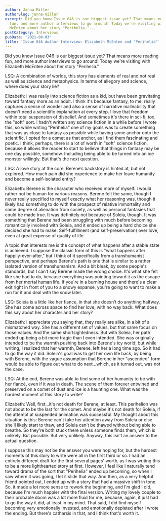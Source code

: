 ```yaml
---
author: Janna Miller
authorSlug: janna-miller
excerpt: Did you know Issue 046 is our biggest issue yet? That means more reading
  fun, and more author interviews to go around! Today we're visiting with Elizabeth
  McEntee about her story "Perihelia."...
postCategory: Interviews
pubDate: '2021-08-03'
title: 'Issue 046 Author Interview: Elizabeth McEntee and "Perihelia"'
---
```

Did you know Issue 046 is our biggest issue yet? That means more reading fun, and more author interviews to go around! Today we're visiting with Elizabeth McEntee about her story "Perihelia."

LSQ: A combination of worlds, this story has elements of real and not real as well as science and metaphysics. In terms of allegory and science, where does your story lie?

Elizabeth: I was really into science fiction as a kid, but have been gravitating toward fantasy more as an adult. I think it's because fantasy, to me, really captures a sense of wonder and also a sense of narrative malleability that doesn't need a scientific explanation at every step. I love that freedom within total suspension of disbelief. And sometimes it's there in sci-fi, too, the "soft" sort. I hadn't written any science fiction in a while before I wrote this, so while writing "Perihelia" one of my goals was to create something that was as close to fantasy as possible while having some anchor onto the scientific. I opted for a comet as that anchor, as I find them fascinating and poetic. I think, perhaps, there is a lot of worth in "soft" science fiction, because it allows the reader to start to believe that things in fantasy may be one day possible, somehow. Including being able to be turned into an ice monster willingly. But that's the next question.

LSQ: A love story at the core, Berene’s backstory is hinted at, but not explored. How much pain did she experience to make her leave humanity and become a self-isolated entity?

Elizabeth: Berene is the character who received more of myself. I would rather not be human for various reasons. Berene felt the same, though I never really specified to myself exactly what her reasoning was, though it likely had something to do with the prospect of relative immortality and some degree of alienation from society, as well as personal fantasies that could be made true. It was definitely not because of Soleia, though. It was something that Berene had been struggling with much before becoming romantically involved with Soleia, and it ended up being a hard choice she decided she had to make. Self-fulfillment (and self-preservation) over love, even at great expense of quality of life.

A topic that interests me is the concept of what happens after a stable state is achieved. I suppose the classic form of this is "what happens after happily-ever-after," but I think of it specifically from a transhumanist perspective, and perhaps Berene's path is one that is similar to a rather isolated version of transhumanism. And a bit bleak, by some people's standards, but I can't say Berene made the wrong choice. It's what she felt like she had to do, because everything was pointing toward it as the escape from her mortal human life. If you're in a burning house and there's a clear exit right in front of you to a snowy expanse, you're going to want to make a run for it and deal with the snow later.

LSQ: Soleia is a little like her fiance, in that she doesn’t do anything halfway. She has come across space to find her love, with no way back. What does this say about her character and her story?

Elizabeth: I appreciate you saying that, they really are alike, in a bit of a mismatched way. She has a different set of values, but that same focus on those values. And the same shortsightedness. But with Soleia, her path ended up being a bit more tragic than I even intended. She was originally intended to be the warmth pushing back into Berene's icy world, but while writing, I realized that her warmth, Berene, left her a long time ago. So it had to go the way it did. Soleia's goal was to get her own life back, by being with Berene, with the vague assumption that Berene in her "ascended" form would be able to figure out what to do next...which, as it turned out, was not the case.

LSQ: At the end, Berene was able to find some of her humanity to be with her fiancé, even if it was in death. The scene of them forever entwined and preserved on a comet of dust and ice is a haunting one. What was the hardest moment of this story to write?

Elizabeth: Well, first...it's not death for Berene, at least. This perihelion was not about to be the last for the comet. And maybe it's not death for Soleia, if the attempt at suspended animation was successful. My thought about this situation is this: Berene can't take her attention away from Soleia or else she'll likely start to thaw, and Soleia can't be thawed without being able to breathe. So they're both stuck there unless someone finds them, which is unlikely. But possible. But very unlikely. Anyway, this isn't an answer to the actual question.

I suppose this may not be the answer you were hoping for, but the hardest moments of this story to write were all in the first third or so. I had an entirely different draft for the first several pages' worth, as I was writing this to be a more lighthearted story at first. However, I feel like I naturally tend toward drama of the sort that "Perihelia" ended up becoming, so when I saw where it was going, I let it slide that way. And then, as a very helpful friend pointed out, I ended up with a story that had a massive shift in tone. So, it made a lot more sense to rework the beginning, and I'm glad I did, because I'm much happier with the final version. Writing my lovely couple to their probable doom was a lot more fluid for me, because, again, it just had to go the way it did, at least in my mind. That said, I did find myself becoming very emotionally invested, and emotionally depleted after I wrote the ending. But there's catharsis in that, and I think that's worth it.